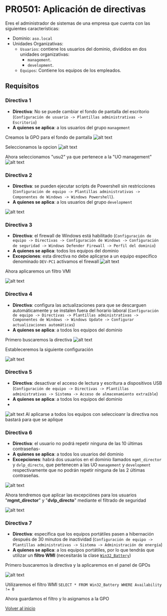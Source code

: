 # PR0501: Aplicación de directivas

Eres el administrador de sistemas de una empresa que cuenta con las siguientes características:

- Dominio: `aso.local`
- Unidades Organizativas:
    - `Usuarios`: contiene los usuarios del dominio, divididos en dos unidades organizativas:
        - `management`.
        - `development`.
    - `Equipos`: Contiene los equipos de los empleados.

## Requisitos

### Directiva 1


- **Directiva**: No se puede  cambiar el fondo de pantalla del escritorio (`Configuración de usuario -> Plantillas administrativas -> Escritorio`)
- **A quienes se aplica**: a los usuarios del grupo `management`

Creamos la GPO para el fondo de pantalla
![alt text](image.png)

Seleccionamos la opcion
![alt text](image-1.png)

Ahora seleccionamos "usu2" ya que pertenece a la "UO management" 
![alt text](image-2.png)
### Directiva 2
- **Directiva**: se pueden ejecutar scripts de Powershell sin restricciones (`Configuración de equipo -> Plantillas administrativas -> Componentes de Windows -> Windows Powershell`).
- **A quienes se aplica**: a los usuarios del grupo `development`

![alt text](image-3.png)



### Directiva 3

- **Directiva**: el firewall de Windows está habilitado (`Configuración de equipo -> Directivas -> Configuración de Windows -> Configuración de seguridad -> Windows Defender Firewall -> Perfil del dominio`)
- **A quienes se aplica**: todos los equipos del dominio
- **Excepciones**: esta directiva no debe aplicarse a un equipo específico denominado `DEV-PC1`
activamos el firewall
![alt text](image-5.png)

Ahora aplicaremos un filtro VMI

![alt text](image-4.png)


### Directiva 4

- **Directiva**: configura las actualizaciones para que se descarguen automáticamente y se instalen fuera del horario laboral (`Configuración de equipo -> Directivas -> Plantillas administrativas -> Componentes de Windows -> Windows Update -> Configurar actualizaciones automáticas`)
- **A quienes se aplica**: a todos los equipos del dominio

Primero buscaremos la directiva
![alt text](image-8.png)

Estableceremos la siguiente configuración

![alt text](image-6.png)
### Directiva 5

- **Directiva**: desactivar el acceso de lectura y escritura a dispositivos USB (`Configuración de equipo -> Directivas -> Plantillas administrativas -> Sistema -> Acceso de almacenamiento extraíble`)
- **A quienes se aplica**: a todos los equipos del dominio
- 
![alt text](image-7.png)
Al aplicarse a todos los equipos con seleccioanr la directiva nos bastará para que se aplique

### Directiva 6

- **Directiva**: el usuario no podrá repetir ninguna de las 10 últimas contraseñas-
- **A quienes se aplica**: a todos los usuarios del dominio
- **Excepciones**: habrá dos usuarios en el dominio llamados `mgmt_director` y `dvlp_directo`, que pertenecen a las UO `management` y `development` respectivamente que no podrán repetir ninguna de las 2 últimas contraseñas.
  
![alt text](image-9.png)

Ahora tendremos que aplicar las excepciónes para los usuarios "**mgmt_director**" y "**dvlp_directo**" mediante el filtrado de seguridad

![alt text](image-11.png)


### Directiva 7

- **Directiva**: especifica que los equipos portátiles pasen a hibernación después de 30 minutos de inactividad (`Configuración de equipo -> Plantillas administrativas -> Sistema -> Administración de energía`)
- **A quienes se aplica**: a los equipos portátiles, por lo que tendrás que utilizar un **filtro WMI** (necesitarás la clase [`Win32_Battery`](https://powershell.one/wmi/root/cimv2/win32_battery))


Primero buscaremos la directiva y la aplicaremos en el panel de GPOs

![alt text](image-12.png)

Utilizaremos el filtro WMI
`SELECT * FROM Win32_Battery WHERE Availability != 0`

Ahora guardamos el filtro y lo asignamos a la GPO

[Volver al inicio](./../../index.md)